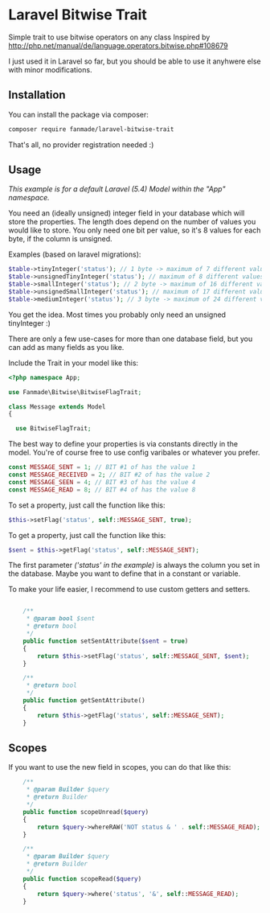 # Laravel Bitwise Trait
Simple trait to use bitwise operators on any class
Inspired by http://php.net/manual/de/language.operators.bitwise.php#108679

I just used it in Laravel so far, but you should be able to use it anyhwere else with minor modifications.

## Installation

You can install the package via composer:

```bash
composer require fanmade/laravel-bitwise-trait
```
That's all, no provider registration needed :)

## Usage

*This example is for a default Laravel (5.4) Model within the "App" namespace.*

You need an (ideally unsigned) integer field in your database which will store the properties.
The length does depend on the number of values you would like to store. You only need one bit per value, so it's 8 values for each byte, if the column is unsigned.

Examples (based on laravel migrations):
```php
$table->tinyInteger('status'); // 1 byte -> maximum of 7 different values
$table->unsignedTinyInteger('status'); // maximum of 8 different values
$table->smallInteger('status'); // 2 byte -> maximum of 16 different values
$table->unsignedSmallInteger('status'); // maximum of 17 different values
$table->mediumInteger('status'); // 3 byte -> maximum of 24 different values
```
You get the idea. Most times you probably only need an unsigned tinyInteger :)

There are only a few use-cases for more than one database field, but you can add as many fields as you like.

Include the Trait in your model like this:
```php
<?php namespace App;

use Fanmade\Bitwise\BitwiseFlagTrait;

class Message extends Model
{

  use BitwiseFlagTrait;
```

The best way to define your properties is via constants directly in the model.
You're of course free to use config varibales or whatever you prefer.
```php
const MESSAGE_SENT = 1; // BIT #1 of has the value 1
const MESSAGE_RECEIVED = 2; // BIT #2 of has the value 2
const MESSAGE_SEEN = 4; // BIT #3 of has the value 4
const MESSAGE_READ = 8; // BIT #4 of has the value 8
```

To set a property, just call the function like this:
```php
$this->setFlag('status', self::MESSAGE_SENT, true);
```

To get a property, just call the function like this:
```php
$sent = $this->getFlag('status', self::MESSAGE_SENT);
```
The first parameter *('status' in the example)* is always the column you set in the database.
Maybe you want to define that in a constant or variable.

To make your life easier, I recommend to use custom getters and setters.
```php

    /**
     * @param bool $sent
     * @return bool
     */
    public function setSentAttribute($sent = true)
    {
        return $this->setFlag('status', self::MESSAGE_SENT, $sent);
    }

    /**
     * @return bool
     */
    public function getSentAttribute()
    {
        return $this->getFlag('status', self::MESSAGE_SENT);
    }

```

## Scopes
If you want to use the new field in scopes, you can do that like this:
```php
    /**
     * @param Builder $query
     * @return Builder
     */
    public function scopeUnread($query)
    {
        return $query->whereRAW('NOT status & ' . self::MESSAGE_READ);
    }

    /**
     * @param Builder $query
     * @return Builder
     */
    public function scopeRead($query)
    {
        return $query->where('status', '&', self::MESSAGE_READ);
    }

```
